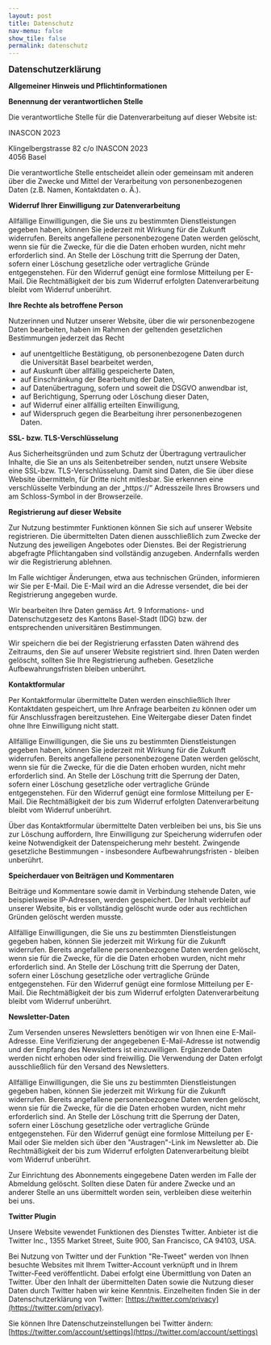 ```yaml
---
layout: post
title: Datenschutz
nav-menu: false
show_tile: false
permalink: datenschutz
---
```

**<big>Datenschutzerklärung</big>**

**Allgemeiner Hinweis und Pflichtinformationen**

**Benennung der verantwortlichen Stelle**

Die verantwortliche Stelle für die Datenverarbeitung auf dieser Website ist:

<span id="s3-t-firma">INASCON 2023</span>  
<!-- <span id="s3-t-ansprechpartner">??</span> -->
<span id="s3-t-strasse">Klingelbergstrasse 82 c/o INASCON 2023</span>  
<span id="s3-t-plz">4056</span> <span id="s3-t-ort">Basel</span>

Die verantwortliche Stelle entscheidet allein oder gemeinsam mit anderen über die Zwecke und Mittel der Verarbeitung von personenbezogenen Daten (z.B. Namen, Kontaktdaten o. Ä.).

**Widerruf Ihrer Einwilligung zur Datenverarbeitung**

Allfällige Einwilligungen, die Sie uns zu bestimmten Dienstleistungen gegeben haben, können Sie jederzeit mit Wirkung für die Zukunft widerrufen. Bereits angefallene personenbezogene Daten werden gelöscht, wenn sie für die Zwecke, für die die Daten erhoben wurden, nicht mehr erforderlich sind. An Stelle der Löschung tritt die Sperrung der Daten, sofern einer Löschung gesetzliche oder vertragliche Gründe entgegenstehen. Für den Widerruf genügt eine formlose Mitteilung per E-Mail. Die Rechtmäßigkeit der bis zum Widerruf erfolgten Datenverarbeitung bleibt vom Widerruf unberührt.

**Ihre Rechte als betroffene Person**

Nutzerinnen und Nutzer unserer Website, über die wir personenbezogene Daten bearbeiten, haben im Rahmen der geltenden gesetzlichen Bestimmungen jederzeit das Recht

- auf unentgeltliche Bestätigung, ob personenbezogene Daten durch die Universität Basel bearbeitet werden,
     
- auf Auskunft über allfällig gespeicherte Daten,
     
- auf Einschränkung der Bearbeitung der Daten,
     
- auf Datenübertragung, sofern und soweit die DSGVO anwendbar ist,
     
- auf Berichtigung, Sperrung oder Löschung dieser Daten,
     
- auf Widerruf einer allfällig erteilten Einwilligung,
     
- auf Widerspruch gegen die Bearbeitung ihrer personenbezogenen Daten.


**SSL- bzw. TLS-Verschlüsselung**

Aus Sicherheitsgründen und zum Schutz der Übertragung vertraulicher Inhalte, die Sie an uns als Seitenbetreiber senden, nutzt unsere Website eine SSL-bzw. TLS-Verschlüsselung. Damit sind Daten, die Sie über diese Website übermitteln, für Dritte nicht mitlesbar. Sie erkennen eine verschlüsselte Verbindung an der „https://“ Adresszeile Ihres Browsers und am Schloss-Symbol in der Browserzeile.

**Registrierung auf dieser Website**

Zur Nutzung bestimmter Funktionen können Sie sich auf unserer Website registrieren. Die übermittelten Daten dienen ausschließlich zum Zwecke der Nutzung des jeweiligen Angebotes oder Dienstes. Bei der Registrierung abgefragte Pflichtangaben sind vollständig anzugeben. Andernfalls werden wir die Registrierung ablehnen.

Im Falle wichtiger Änderungen, etwa aus technischen Gründen, informieren wir Sie per E-Mail. Die E-Mail wird an die Adresse versendet, die bei der Registrierung angegeben wurde.

Wir bearbeiten Ihre Daten gemäss Art. 9 Informations- und Datenschutzgesetz des Kantons Basel-Stadt (IDG) bzw. der entsprechenden universitären Bestimmungen.

Wir speichern die bei der Registrierung erfassten Daten während des Zeitraums, den Sie auf unserer Website registriert sind. Ihren Daten werden gelöscht, sollten Sie Ihre Registrierung aufheben. Gesetzliche Aufbewahrungsfristen bleiben unberührt.

**Kontaktformular**

Per Kontaktformular übermittelte Daten werden einschließlich Ihrer Kontaktdaten gespeichert, um Ihre Anfrage bearbeiten zu können oder um für Anschlussfragen bereitzustehen. Eine Weitergabe dieser Daten findet ohne Ihre Einwilligung nicht statt.

Allfällige Einwilligungen, die Sie uns zu bestimmten Dienstleistungen gegeben haben, können Sie jederzeit mit Wirkung für die Zukunft widerrufen. Bereits angefallene personenbezogene Daten werden gelöscht, wenn sie für die Zwecke, für die die Daten erhoben wurden, nicht mehr erforderlich sind. An Stelle der Löschung tritt die Sperrung der Daten, sofern einer Löschung gesetzliche oder vertragliche Gründe entgegenstehen. Für den Widerruf genügt eine formlose Mitteilung per E-Mail. Die Rechtmäßigkeit der bis zum Widerruf erfolgten Datenverarbeitung bleibt vom Widerruf unberührt.

Über das Kontaktformular übermittelte Daten verbleiben bei uns, bis Sie uns zur Löschung auffordern, Ihre Einwilligung zur Speicherung widerrufen oder keine Notwendigkeit der Datenspeicherung mehr besteht. Zwingende gesetzliche Bestimmungen - insbesondere Aufbewahrungsfristen - bleiben unberührt.

**Speicherdauer von Beiträgen und Kommentaren**

Beiträge und Kommentare sowie damit in Verbindung stehende Daten, wie beispielsweise IP-Adressen, werden gespeichert. Der Inhalt verbleibt auf unserer Website, bis er vollständig gelöscht wurde oder aus rechtlichen Gründen gelöscht werden musste.

Allfällige Einwilligungen, die Sie uns zu bestimmten Dienstleistungen gegeben haben, können Sie jederzeit mit Wirkung für die Zukunft widerrufen. Bereits angefallene personenbezogene Daten werden gelöscht, wenn sie für die Zwecke, für die die Daten erhoben wurden, nicht mehr erforderlich sind. An Stelle der Löschung tritt die Sperrung der Daten, sofern einer Löschung gesetzliche oder vertragliche Gründe entgegenstehen. Für den Widerruf genügt eine formlose Mitteilung per E-Mail. Die Rechtmäßigkeit der bis zum Widerruf erfolgten Datenverarbeitung bleibt vom Widerruf unberührt.

**Newsletter-Daten**

Zum Versenden unseres Newsletters benötigen wir von Ihnen eine E-Mail-Adresse. Eine Verifizierung der angegebenen E-Mail-Adresse ist notwendig und der Empfang des Newsletters ist einzuwilligen. Ergänzende Daten werden nicht erhoben oder sind freiwillig. Die Verwendung der Daten erfolgt ausschließlich für den Versand des Newsletters.

Allfällige Einwilligungen, die Sie uns zu bestimmten Dienstleistungen gegeben haben, können Sie jederzeit mit Wirkung für die Zukunft widerrufen. Bereits angefallene personenbezogene Daten werden gelöscht, wenn sie für die Zwecke, für die die Daten erhoben wurden, nicht mehr erforderlich sind. An Stelle der Löschung tritt die Sperrung der Daten, sofern einer Löschung gesetzliche oder vertragliche Gründe entgegenstehen. Für den Widerruf genügt eine formlose Mitteilung per E-Mail oder Sie melden sich über den "Austragen"-Link im Newsletter ab. Die Rechtmäßigkeit der bis zum Widerruf erfolgten Datenverarbeitung bleibt vom Widerruf unberührt.

Zur Einrichtung des Abonnements eingegebene Daten werden im Falle der Abmeldung gelöscht. Sollten diese Daten für andere Zwecke und an anderer Stelle an uns übermittelt worden sein, verbleiben diese weiterhin bei uns.

<!-- **PayPal**

Unsere Website ermöglicht die Bezahlung via PayPal. Anbieter des Bezahldienstes ist die PayPal (Europe) S.à.r.l. et Cie, S.C.A., 22-24 Boulevard Royal, L-2449 Luxembourg.

Wenn Sie mit PayPal bezahlen, erfolgt eine Übermittlung der von Ihnen eingegebenen Zahlungsdaten an PayPal.

Die Übermittlung Ihrer Daten an PayPal erfolgt auf Grundlage von Art. 6 Abs. 1 lit. a DSGVO (Einwilligung) und Art. 6 Abs. 1 lit. b DSGVO (Verarbeitung zur Erfüllung eines Vertrags). Ein Widerruf Ihrer bereits erteilten Einwilligung ist jederzeit möglich. In der Vergangenheit liegende Datenverarbeitungsvorgänge bleiben bei einem Widerruf wirksam.

**XING Plugin**

Unsere Website verwendet Funktionen des Netzwerks XING. Anbieter ist die XING AG, Dammtorstraße 29-32, 20354 Hamburg, Deutschland.

Bei Aufruf einer Seite mit integrierten Xing-Funktionen wird eine Verbindung zu den Servern von Xing hergestellt. Eine Speicherung personenbezogener Daten erfolgt dabei nach unserem Kenntnisstand nicht. IP-Adressen werden nicht gespeichert, ebenso erfolgt keine Auswertung des Nutzungsverhaltens.

Einzelheiten zum Datenschutz und dem XING Share-Button finden Sie in der Datenschutzerklärung von XING unter: [https://www.xing.com/app/share?op=data_protection](https://www.xing.com/app/share?op=data_protection). -->

**Twitter Plugin**

Unsere Website vewendet Funktionen des Dienstes Twitter. Anbieter ist die Twitter Inc., 1355 Market Street, Suite 900, San Francisco, CA 94103, USA.

Bei Nutzung von Twitter und der Funktion "Re-Tweet" werden von Ihnen besuchte Websites mit Ihrem Twitter-Account verknüpft und in Ihrem Twitter-Feed veröffentlicht. Dabei erfolgt eine Übermittlung von Daten an Twitter. Über den Inhalt der übermittelten Daten sowie die Nutzung dieser Daten durch Twitter haben wir keine Kenntnis. Einzelheiten finden Sie in der Datenschutzerklärung von Twitter: [https://twitter.com/privacy](https://twitter.com/privacy).

Sie können Ihre Datenschutzeinstellungen bei Twitter ändern: [https://twitter.com/account/settings](https://twitter.com/account/settings)

<!-- <small>Quelle: Datenschutz-Konfigurator von [mein-datenschutzbeauftragter.de](http://www.mein-datenschutzbeauftragter.de)</small> -->


<img class="img-responsive feature-image" src="{{ site.baseurl }}/img/posts/cod.jpg" style="display:none">
